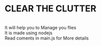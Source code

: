 # CLEAR THE CLUTTER
<br>
It will help you to Manage you flies
<br>
It is made using nodejs 
<br>
Read coments in main.js  for More details 

